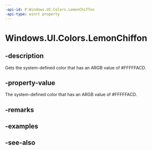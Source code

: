 ```yaml
---
-api-id: P:Windows.UI.Colors.LemonChiffon
-api-type: winrt property
---
```


<!-- Property syntax
public Windows.UI.Color LemonChiffon { get; }
-->

# Windows.UI.Colors.LemonChiffon

## -description

Gets the system-defined color that has an ARGB value of #FFFFFACD.



## -property-value

The system-defined color that has an ARGB value of #FFFFFACD.

## -remarks

## -examples

## -see-also
